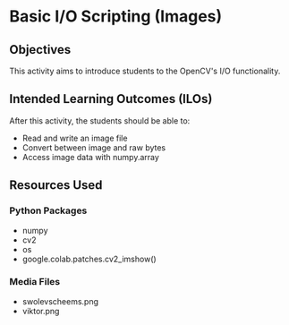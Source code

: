 # Basic I/O Scripting (Images)

## Objectives

This activity aims to introduce students to the OpenCV's I/O functionality.

## Intended Learning Outcomes (ILOs)

After this activity, the students should be able to:
* Read and write an image file
* Convert between image and raw bytes
* Access image data with numpy.array

## Resources Used

### Python Packages

- numpy
- cv2
- os
- google.colab.patches.cv2_imshow()

### Media Files

- swolevscheems.png
- viktor.png

